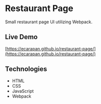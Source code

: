 # Restaurant Page

Small restaurant page UI utilizing Webpack.

## Live Demo
[https://ecarapan.github.io/restaurant-page/](https://ecarapan.github.io/restaurant-page/)

## Technologies
- HTML
- CSS
- JavaScript
- Webpack
